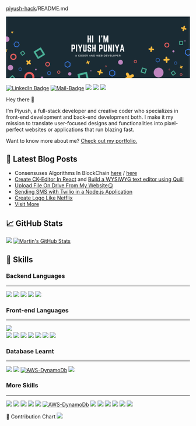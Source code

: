 [piyush-hack](/piyush-hack/piyush-hack)/README.md

![Braydon's GitHub Banner](https://raw.githubusercontent.com/piyush-hack/piyush-hack/main/hi%20i'm%20Piyush%20Puniya.png)

 [![LinkedIn Badge](https://camo.githubusercontent.com/5b6f22d22d8701b7cf49ef2526af05b5a17695683a8ced9efda2439591cd0cdf/68747470733a2f2f696d672e736869656c64732e696f2f62616467652f4c696e6b6564496e2d50726f66696c652d696e666f726d6174696f6e616c3f7374796c653d666c6174266c6f676f3d6c696e6b6564696e266c6f676f436f6c6f723d776869746526636f6c6f723d304437364138)](https://www.linkedin.com/in/piyush-puniya-32b453227/)            [![Mail-Badge](https://img.shields.io/badge/-Gmail-c14438?style=flat-square&logo=Gmail&logoColor=white&link=mailto:piyushpuniya2001@gmail.com)](mailto:SomeMail@blabla.com)  [![](https://img.shields.io/static/v1?label=Blog&message=CampusMentor&color=#)](https://campusmentor.herokuapp.com/userBlog/piyush)           [![](https://img.shields.io/static/v1?label=Portfolio&message=Profile&color=BF85BF)](https://piyush-hack.github.io/portfolio/home.html)       [![](https://img.shields.io/static/v1?label=Youtube&message=YouTube&color=F70000)](https://www.youtube.com/channel/UCHX9Sck5gX34F9nDkB0rXww)
 

Hey there 👋

I’m Piyush, a full-stack developer and creative coder who specializes in front-end development and back-end development both. I make it my mission to translate user-focused designs and functionalities into pixel-perfect websites or applications that run blazing fast.

Want to know more about me? [Check out my portfolio.](https://piyush-hack.github.io/portfolio/home.html)

[](#-latest-blog-posts)📝 Latest Blog Posts
-------------------------------------------

*    Consensuses Algorithms In BlockChain [here](https://noteyard.piyushdev.xyz/blogpost/625e8bb96ca276b8a1a3a2b9) / [here](https://medium.com/@piyushpuniya2001/consensuses-algorithms-8a350b31e9f6)
*    [Create CK-Editor In React](https://noteyard.piyushdev.xyz/blogpost/62347038802b0390bc078843) and [Build a WYSIWYG text editor using Quill](https://noteyard.piyushdev.xyz/blogpost/62238eb352036d4480e8622a)
*   [Upload File On Drive From My Website😏](https://campusmentor.herokuapp.com/blog?id=61a4f337184a910016d59f13)
*   [Sending SMS with Twilio in a Node.js Application](https://campusmentor.herokuapp.com/blog?id=61961c858a0a98001687a349)
*   [Create Logo Like Netflix](https://campusmentor.herokuapp.com/blog?id=61645c37aa7fcd00163d78ca)
*   [Visit More](https://noteyard.piyushdev.xyz/)

  

  
[](#-github-stats)📈 GitHub Stats
---------------------------------

  
 [![](https://github-readme-stats.vercel.app/api?username=piyush-hack&show_icons=true&line_height=27&count_private=true&title_color=ffffff&text_color=c9cacc&icon_color=4AB097&bg_color=1A2B34)](https://github.com/piyush-hack) [![Martin's GitHub Stats](https://github-readme-stats.vercel.app/api/top-langs/?username=piyush-hack&hide=html,css&title_color=ffffff&text_color=c9cacc&icon_color=4AB197&bg_color=1A2B34)](https://github.com/piyush-hack)   
  

[](#-skills)💼 Skills
---------------------
### Backend Languages
---------------------
 [![](https://img.shields.io/badge/Node.js-43853D?style=for-the-badge&logo=node.js&logoColor=white)](https://github.com/piyush-hack)    [![](https://img.shields.io/badge/Django-092E20?style=for-the-badge&logo=django&logoColor=white)](https://github.com/piyush-hack)    [![](https://img.shields.io/badge/PHP-777BB4?style=for-the-badge&logo=php&logoColor=white)](https://github.com/piyush-hack)        [![](https://img.shields.io/badge/jQuery-0769AD?style=for-the-badge&logo=jquery&logoColor=white)](https://github.com/piyush-hack)    [![](https://img.shields.io/badge/Node.js-43853D?style=for-the-badge&logo=node.js&logoColor=white)](https://github.com/piyush-hack)   

### Front-end Languages
---------------------
[![](https://img.shields.io/static/v1?label=Lang&message=ReactJs&color=4AB195)](https://github.com/piyush-hack)  
[![](https://img.shields.io/static/v1?label=Lang&message=HTML5&color=4AB197)](https://github.com/piyush-hack)                                                                                   [![](	https://img.shields.io/badge/HTML-239120?style=for-the-badge&logo=html5&logoColor=white)](https://github.com/piyush-hack)    [![](https://img.shields.io/badge/CSS-239120?&style=for-the-badge&logo=css3&logoColor=white
)](https://github.com/piyush-hack)    [![](https://img.shields.io/badge/Bootstrap-563D7C?style=for-the-badge&logo=bootstrap&logoColor=white)](https://github.com/piyush-hack)    [![](https://img.shields.io/badge/JavaScript-F7DF1E?style=for-the-badge&logo=javascript&logoColor=black)](https://github.com/piyush-hack)    [![](https://img.shields.io/badge/jQuery-0769AD?style=for-the-badge&logo=jquery&logoColor=white)](https://github.com/piyush-hack)    [![](https://img.shields.io/badge/Node.js-43853D?style=for-the-badge&logo=node.js&logoColor=white)](https://github.com/piyush-hack)   

### Database Learnt
----------------------
 [![](https://img.shields.io/badge/MongoDB-4EA94B?style=for-the-badge&logo=mongodb&logoColor=white)](https://github.com/piyush-hack)    [![](https://img.shields.io/badge/MySQL-00000F?style=for-the-badge&logo=mysql&logoColor=white
)](https://github.com/piyush-hack)   [![AWS-DynamoDb](https://img.shields.io/static/v1?label=Aws&message=DynamoDb&color=4AB197)](https://github.com/piyush-hack)    [![](https://img.shields.io/static/v1?label=Django&message=Admin&color=4AB197)](https://github.com/piyush-hack)     
 
 ### More Skills
----------------------
 [![](https://img.shields.io/static/v1?label=Lang&message=C++&color=4AB197)](https://github.com/piyush-hack)    [![](https://img.shields.io/static/v1?label=Lang&message=Java&color=4AB197)](https://github.com/piyush-hack) [![](https://img.shields.io/static/v1?label=Nodejs&message=socket.io&color=4AB197)](https://github.com/piyush-hack)    [![](https://img.shields.io/static/v1?label=Payint&message=RazorPay&color=4AB197)](https://github.com/piyush-hack)  [![](https://img.shields.io/static/v1?label=Payint&message=Stripe&color=4AB197)](https://github.com/piyush-hack)   [![AWS-DynamoDb](https://img.shields.io/static/v1?label=Django&message=websocket&color=4AB197)](https://github.com/piyush-hack)    [![](https://img.shields.io/static/v1?label=Firebase&message=webpush&color=4AB197)](https://github.com/piyush-hack)    [![](https://img.shields.io/static/v1?label=Google&message=OAuth2.0&color=4AB197)](https://github.com/piyush-hack)    [![](https://img.shields.io/static/v1?label=Google&message=GoogleAnalytics&color=4AB197)](https://github.com/piyush-hack)    [![](https://img.shields.io/static/v1?label=Github&message=Git&color=4AB197)](https://github.com/piyush-hack)    [![](https://img.shields.io/static/v1?label=Api&message=Postman&color=4AB197)](https://github.com/piyush-hack)    [![](https://img.shields.io/static/v1?label=Api&message=RestApis&color=4AB197)](https://github.com/piyush-hack) 

[](#-how-about-an-office-quote-before-you-go)📣 Contribution Chart
[![](https://activity-graph.herokuapp.com/graph?username=piyush-hack&theme=dark&bg_color=black&hide_border=false&area=false)](https://github.com/piyush-hack) 




